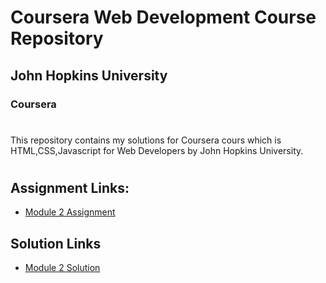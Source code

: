 # Coursera Web Development Course Repository

## John Hopkins University

### Coursera

#

This repository contains my solutions for Coursera cours which is HTML,CSS,Javascript for Web Developers by John Hopkins University.

#

## Assignment Links:

- [Module 2 Assignment](https://docs.google.com/document/d/1a4T43GiJv7HzYVTR1wgrBngHIWnornw9opPYTNaKQyY/edit)

## Solution Links

- [Module 2 Solution](https://sunaycansev.github.io/coursera-html-css-js/module2-solution/index.html)
